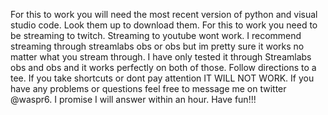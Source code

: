 For this to work you will need the most recent version of python and visual studio code. Look them up to download them. For this to work you need to be streaming to twitch. Streaming to youtube wont work. I recommend streaming through streamlabs obs or obs but im pretty sure it works no matter what you stream through. I have only tested it through Streamlabs obs and obs and it works perfectly on both of those. Follow directions to a tee. If you take shortcuts or dont pay attention IT WILL NOT WORK. If you have any problems or questions feel free to message me on twitter @waspr6. I promise I will answer within an hour. Have fun!!!
